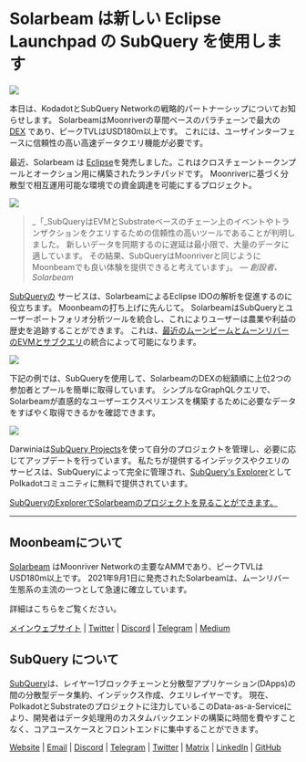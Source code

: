 # Solarbeam は新しい Eclipse Launchpad の SubQuery を使用します

![](https://miro.medium.com/max/1400/1*ZG9NqT9GIXax5SBpN5ipg.png)

本日は、KodadotとSubQuery Networkの戦略的パートナーシップについてお知らせします。 SolarbeamはMoonriverの草間ベースのパラチェーンで最大の [DEX](https://defillama.com/chain/Moonriver) であり、ピークTVLはUSD180m以上です。 これには、ユーザインターフェースに信頼性の高い高速データクエリ機能が必要です。

最近、Solarbeam は [Eclipse](https://app.solarbeam.io/eclipse)を発売しました。これはクロスチェーントークンプールとオークション用に構築されたランチパッドです。 Moonriverに基づく分散型で相互運用可能な環境での資金調達を可能にするプロジェクト。

![](https://miro.medium.com/max/1400/1*IbRN8EnymWvqvh0sx_PNKw.png)

> _「_SubQueryはEVMとSubstrateベースのチェーン上のイベントやトランザクションをクエリするための信頼性の高いツールであることが判明しました。 新しいデータを同期するのに遅延は最小限で、大量のデータに適しています。 その結果、SubQueryはMoonriverと同じようにMoonbeamでも良い体験を提供できると考えています」。 _— 創設者、Solarbeam_

[SubQueryの](https://subquery.network/) サービスは、SolarbeamによるEclipse IDOの解析を促進するのに役立ちます。 Moonbeamの打ち上げに先んじて。 SolarbeamはSubQueryとユーザーポートフォリオ分析ツールを統合し、これによりユーザーは農業や利益の歴史を追跡することができます。 これは、[最近のムーンビームとムーンリバーのEVMとサブクエリ](https://subquery.medium.com/subquery-adds-ethereum-virtual-machine-evm-functionality-in-integration-with-moonbeam-and-ddbcdf0fd8ff)の統合によって可能になります。

![](https://miro.medium.com/max/1400/1*6_iO6tLt4RxxMvs8u-F_Bg.png)

下記の例では、SubQueryを使用して、SolarbeamのDEXの総額順に上位2つの参加者とプールを簡単に取得しています。 シンプルなGraphQLクエリで、Solarbeamが直感的なユーザーエクスペリエンスを構築するために必要なデータをすばやく取得できるかを確認できます。

![](https://miro.medium.com/max/1400/1*5iCwSaU96UtDMFA1MruRlA.png)

Darwiniaは[SubQuery Projects](https://project.subquery.network/)を使って自分のプロジェクトを管理し、必要に応じてアップデートを行っています。 私たちが提供するインデックスやクエリのサービスは、SubQueryによって完全に管理され、[SubQuery's Explorer](https://explorer.subquery.network/)としてPolkadotコミュニティに無料で提供されています。

[SubQueryのExplorerでSolarbeamのプロジェクトを見ることができます。](https://explorer.subquery.network/subquery/csntest/eclipseis)

---

## Moonbeamについて

[Solarbeam](https://solarbeam.io/) はMoonriver Networkの主要なAMMであり、ピークTVLはUSD180m以上です。 2021年9月1日に発売されたSolarbeamは、ムーンリバー生態系の主流の一つとして急速に確立しています。

詳細はこちらをご覧ください。

[メインウェブサイト](https://solarbeam.io/exchange/swap) | [Twitter](https://twitter.com/solarbeamio) | [Discord](http://discord.gg/rK4AjZXuwf) | [Telegram](http://t.me/solarbeamio) | [Medium](https://solarbeam.medium.com/)

## SubQuery について

[SubQuery](https://subquery.network/)は、レイヤー1ブロックチェーンと分散型アプリケーション(DApps)の間の分散型データ集約、インデックス作成、クエリレイヤーです。 現在、PolkadotとSubstrateのプロジェクトに注力しているこのData-as-a-Serviceにより、開発者はデータ処理用のカスタムバックエンドの構築に時間を費やすことなく、コアユースケースとフロントエンドに集中することができます。

[Website](https://subquery.network/) | [Email](mailto:hello@subquery.network) | [Discord](https://discord.com/invite/78zg8aBSMG) | [Telegram](https://t.me/subquerynetwork) | [Twitter](https://twitter.com/subquerynetwork) | [Matrix](https://matrix.to/#/#subquery:matrix.org) | [LinkedIn](https://www.linkedin.com/company/subquery) | [GitHub](https://github.com/subquery)

